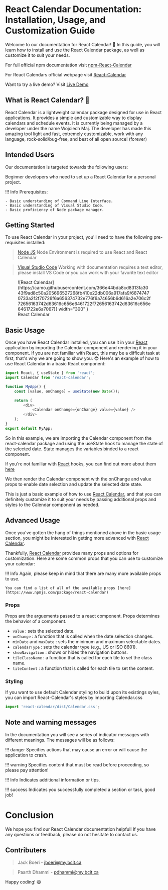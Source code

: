 <link rel="stylesheet" href="./stylesheets/extra.css" />

<!-- <link rel="stylesheet" href="../stylesheets/extra.css" /> -->

# React Calendar Documentation: Installation, Usage, and Customization Guide

Welcome to our documentation for React Calendar! 📖 In this guide, you will learn how to install and use the React Calendar package, as well as customize it to suit your needs.

For full official npm documentation visit [npm-React-Calendar](https://www.npmjs.com/package/react-calendar)

For React Calendars official webpage visit [React-Calendar](https://projects.wojtekmaj.pl/react-calendar/)

Want to try a live demo? Visit [Live Demo](https://projects.wojtekmaj.pl/react-calendar/)

## What is React Calendar? 📆

React Calendar is a lightweight calendar package designed for use in React applications. It provides a simple and customizable way to display calendars and schedule events. It is currently being managed by a developer under the name Wojciech Maj. The developer has made this amazing tool light and fast, extremely customizable, work with any language, rock-solid/bug-free, and best of all open source! (forever)

## Intended Users

Our documentation is targeted towards the following users:

Beginner developers who need to set up a React Calendar for a personal project.
  
!!! Info
    Prerequisites:

    - Basic understanding of Command Line Interface.
    - Basic understanding of Visual Studio Code.
    - Basic proficiency of Node package manager.


## Getting Started

To use React Calendar in your project, you'll need to have the following pre-requisites installed:

 > [Node JS](https://nodejs.org/en) Node Environment is required to use React and React Calendar

 > [Visual Studio Code](https://code.visualstudio.com/) Working with documentation requires a text editor, please install VS Code or you can work with your favorite text editor


<figure markdown>
  ![React Calendar](https://camo.githubusercontent.com/366e44bda8cd8313fa3043f9ad8c50a205696527268fb410e22db006a917afa9/68747470733a2f2f70726f6a656374732e776f6a74656b6d616a2e706c2f72656163742d63616c656e6461722f72656163742d63616c656e6461722e6a7067){ width="300" }
  <figcaption>React Calendar</figcaption>
</figure>


## Basic Usage
Once you have React Calendar installed, you can use it in your [React](https://react.dev/) application by importing the Calendar component and rendering it in your component. If you are not familiar with React, this may be a difficult task at first, that's why we are going to show you. 😎 Here's an example of how to use React Calendar in a basic React component:


``` javaScript
import React, { useState } from 'react';
import Calendar from 'react-calendar';

function MyApp() {
    const [value, onChange] = useState(new Date());

    return (
        <div>
            <Calendar onChange={onChange} value={value} />
        </div>
    );
}
export default MyApp;

```

So in this example, we are importing the Calendar component from the react-calendar package and using the useState hook to manage the state of the selected date. State manages the variables binded to a react component.

If you're not familiar with [React](https://react.dev/) hooks, you can find out more about them [here](https://react.dev/learn#using-hooks)

We then render the Calendar component with the onChange and value props to enable date selection and update the selected date state.

This is just a basic example of how to use [React Calendar](https://www.npmjs.com/package/react-calendar), and that you can definitely customize it to suit your needs by passing additional props and styles to the Calendar component as needed.

## Advanced Usage

Once you've gotten the hang of things mentioned above in the basic usage section, you might be interested in getting more advanced with [React Calendar](https://www.npmjs.com/package/react-calendar).

Thankfully, [React Calendar](https://www.npmjs.com/package/react-calendar) provides many props and options for customization. Here are some common props that you can use to customize your calendar:

!!! Info
    Again, please keep in mind that there are many more available props to use.

    You can find a list of all of the available props [here](https://www.npmjs.com/package/react-calendar)

### Props

Props are the arguements passed to a react component. Props determines the behavior of a component.


* `value` : sets the selected date.
* `onChange` : a function that is called when the date selection changes.
* `minDate` and `maxDate` : sets the minimum and maximum selectable dates.
* `calendarType` : sets the calendar type (e.g., US or ISO 8601).
* `showNavigation` : shows or hides the navigation buttons.
* `tileClassName` : a function that is called for each tile to set the class name.
* `tileContent` : a function that is called for each tile to set the content.

### Styling

If you want to use default Calendar styling to build upon its existings syles, you can import React-Calendar's styles by importing Calendar.css

```javascript
import 'react-calendar/dist/Calendar.css';
```

## Note and warning messages

In the documentation you will see a series of indicator messages with different meanings. The messages will be as follows:

!!! danger
    Specifies actions that may cause an error or will cause the application to crash.

!!! warning
    Specifies content that must be read before proceeding, so please pay attention!

!!! Info
    Indicates additional information or tips.

!!! success
    Indicates you successfully completed a section or task, good job!

# Conclusion

We hope you find our React Calendar documentation helpful! If you have any questions or feedback, please do not hesitate to contact us.

## Contributers

> Jack Boeri - jboeri@my.bcit.ca

> Paarth Dhammi - pdhammi@my.bcit.ca

Happy coding! 😄